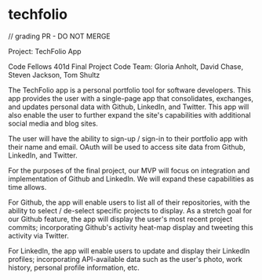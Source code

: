 # techfolio

// grading PR - DO NOT MERGE

Project: TechFolio App

Code Fellows 401d Final Project
Code Team: Gloria Anholt, David Chase, Steven Jackson, Tom Shultz

The TechFolio app is a personal portfolio tool for software developers.
This app provides the user with a single-page app that consolidates, exchanges, and updates personal data with Github, LinkedIn, and Twitter. This app will also enable the user to further expand the site's capabilities with additional social media and blog sites.

The user will have the ability to sign-up / sign-in to their portfolio app with their name and email. OAuth will be used to access site data from Github, LinkedIn, and Twitter.

For the purposes of the final project, our MVP will focus on integration and implementation of Github and LinkedIn. We will expand these capabilities as time allows.

For Github, the app will enable users to list all of their repositories, with the ability to select / de-select specific projects to display. As a stretch goal for our Github feature, the app will display the user's most recent project commits; incorporating Github's activity heat-map display and tweeting this activity via Twitter.

For LinkedIn, the app will enable users to update and display their LinkedIn profiles; incorporating API-available data such as the user's photo, work history, personal profile information, etc.
